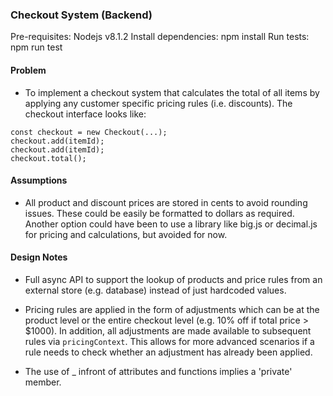 ### Checkout System (Backend)

Pre-requisites: Nodejs v8.1.2
Install dependencies: npm install
Run tests: npm run test

#### Problem
- To implement a checkout system that calculates the total of all items by applying any 
customer specific pricing rules (i.e. discounts). The checkout interface looks like: 
```
const checkout = new Checkout(...);
checkout.add(itemId);
checkout.add(itemId);
checkout.total();
```

#### Assumptions
- All product and discount prices are stored in cents to avoid rounding issues. These could
be easily be formatted to dollars as required. Another option could have been to use a library 
like big.js or decimal.js for pricing and calculations, but avoided for now.

#### Design Notes
- Full async API to support the lookup of products and price rules from an external store 
(e.g. database) instead of just hardcoded values.

- Pricing rules are applied in the form of adjustments which can be at the product level or the 
entire checkout level (e.g. 10% off if total price > $1000). In addition, all adjustments are made 
available to subsequent rules via `pricingContext`. This allows for more advanced scenarios if a 
rule needs to check whether an adjustment has already been applied. 

- The use of _ infront of attributes and functions implies a 'private' member.
